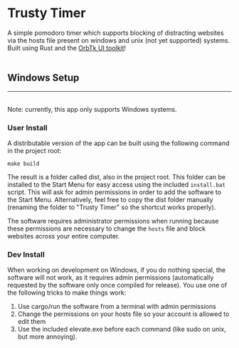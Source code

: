 # Trusty Timer

A simple pomodoro timer which supports blocking of distracting websites via the hosts file present on windows and unix (not yet supported) systems. Built using Rust and the [OrbTk UI toolkit](https://github.com/redox-os/orbtk)!
<br><br>
## Windows Setup
<hr>
<br>
Note: currently, this app only supports Windows systems. 

### User Install
A distributable version of the app can be built using the following command in the project root:

 `make build`

 The result is a folder called dist, also in the project root. This folder can be installed to the Start Menu for easy access using the included `install.bat` script. This will ask for admin permissions in order to add the software to the Start Menu. Alternatively, feel free to copy the dist folder manually (renaming the folder to "Trusty Timer" so the shortcut works properly).    
 
 The software requires administrator permissions when running because these permissions are necessary to change the `hosts` file and block websites across your entire computer.

### Dev Install

When working on development on Windows, if you do nothing special, the software will not work, as it requires admin permissions (automatically requested by the software only once compiled for release). You use one of the following tricks to make things work:

1. Use cargo/run the software from a terminal with admin permissions
2. Change the permissions on your hosts file so your account is allowed to edit them
3. Use the included elevate.exe before each command (like sudo on unix, but more annoying).